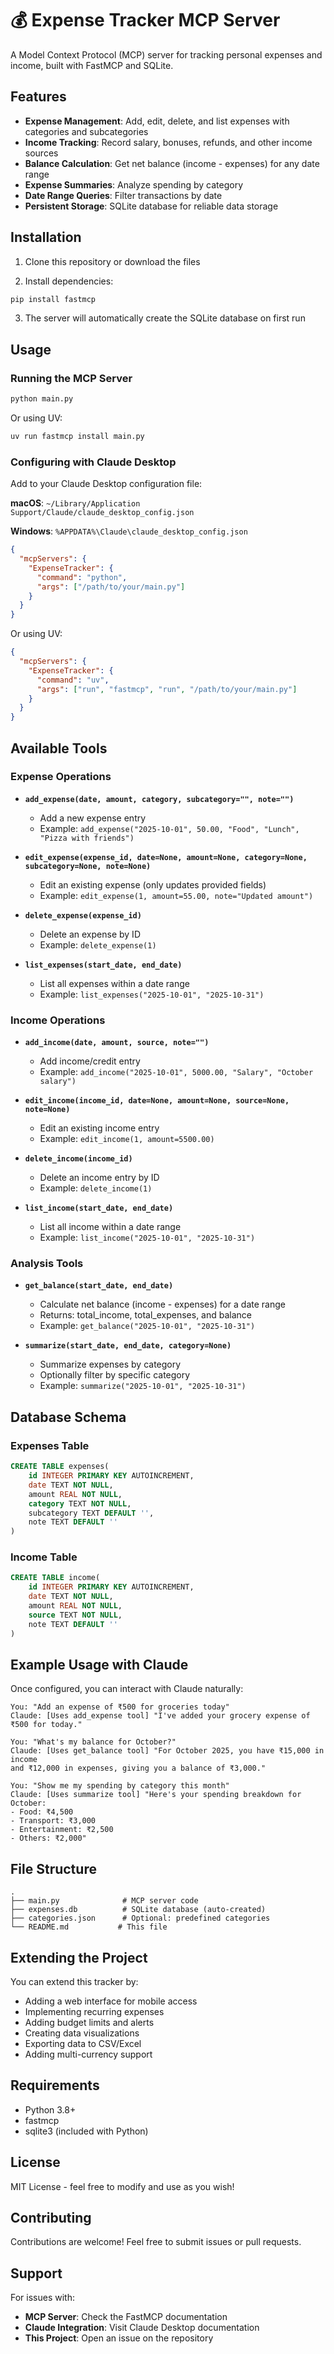 # 💰 Expense Tracker MCP Server

A Model Context Protocol (MCP) server for tracking personal expenses and income, built with FastMCP and SQLite.

## Features

- **Expense Management**: Add, edit, delete, and list expenses with categories and subcategories
- **Income Tracking**: Record salary, bonuses, refunds, and other income sources
- **Balance Calculation**: Get net balance (income - expenses) for any date range
- **Expense Summaries**: Analyze spending by category
- **Date Range Queries**: Filter transactions by date
- **Persistent Storage**: SQLite database for reliable data storage

## Installation

1. Clone this repository or download the files

2. Install dependencies:
```bash
pip install fastmcp
```

3. The server will automatically create the SQLite database on first run

## Usage

### Running the MCP Server

```bash
python main.py
```

Or using UV:
```bash
uv run fastmcp install main.py
```

### Configuring with Claude Desktop

Add to your Claude Desktop configuration file:

**macOS**: `~/Library/Application Support/Claude/claude_desktop_config.json`

**Windows**: `%APPDATA%\Claude\claude_desktop_config.json`

```json
{
  "mcpServers": {
    "ExpenseTracker": {
      "command": "python",
      "args": ["/path/to/your/main.py"]
    }
  }
}
```

Or using UV:
```json
{
  "mcpServers": {
    "ExpenseTracker": {
      "command": "uv",
      "args": ["run", "fastmcp", "run", "/path/to/your/main.py"]
    }
  }
}
```

## Available Tools

### Expense Operations

- **`add_expense(date, amount, category, subcategory="", note="")`**
  - Add a new expense entry
  - Example: `add_expense("2025-10-01", 50.00, "Food", "Lunch", "Pizza with friends")`

- **`edit_expense(expense_id, date=None, amount=None, category=None, subcategory=None, note=None)`**
  - Edit an existing expense (only updates provided fields)
  - Example: `edit_expense(1, amount=55.00, note="Updated amount")`

- **`delete_expense(expense_id)`**
  - Delete an expense by ID
  - Example: `delete_expense(1)`

- **`list_expenses(start_date, end_date)`**
  - List all expenses within a date range
  - Example: `list_expenses("2025-10-01", "2025-10-31")`

### Income Operations

- **`add_income(date, amount, source, note="")`**
  - Add income/credit entry
  - Example: `add_income("2025-10-01", 5000.00, "Salary", "October salary")`

- **`edit_income(income_id, date=None, amount=None, source=None, note=None)`**
  - Edit an existing income entry
  - Example: `edit_income(1, amount=5500.00)`

- **`delete_income(income_id)`**
  - Delete an income entry by ID
  - Example: `delete_income(1)`

- **`list_income(start_date, end_date)`**
  - List all income within a date range
  - Example: `list_income("2025-10-01", "2025-10-31")`

### Analysis Tools

- **`get_balance(start_date, end_date)`**
  - Calculate net balance (income - expenses) for a date range
  - Returns: total_income, total_expenses, and balance
  - Example: `get_balance("2025-10-01", "2025-10-31")`

- **`summarize(start_date, end_date, category=None)`**
  - Summarize expenses by category
  - Optionally filter by specific category
  - Example: `summarize("2025-10-01", "2025-10-31")`

## Database Schema

### Expenses Table
```sql
CREATE TABLE expenses(
    id INTEGER PRIMARY KEY AUTOINCREMENT,
    date TEXT NOT NULL,
    amount REAL NOT NULL,
    category TEXT NOT NULL,
    subcategory TEXT DEFAULT '',
    note TEXT DEFAULT ''
)
```

### Income Table
```sql
CREATE TABLE income(
    id INTEGER PRIMARY KEY AUTOINCREMENT,
    date TEXT NOT NULL,
    amount REAL NOT NULL,
    source TEXT NOT NULL,
    note TEXT DEFAULT ''
)
```

## Example Usage with Claude

Once configured, you can interact with Claude naturally:

```
You: "Add an expense of ₹500 for groceries today"
Claude: [Uses add_expense tool] "I've added your grocery expense of ₹500 for today."

You: "What's my balance for October?"
Claude: [Uses get_balance tool] "For October 2025, you have ₹15,000 in income 
and ₹12,000 in expenses, giving you a balance of ₹3,000."

You: "Show me my spending by category this month"
Claude: [Uses summarize tool] "Here's your spending breakdown for October:
- Food: ₹4,500
- Transport: ₹3,000
- Entertainment: ₹2,500
- Others: ₹2,000"
```

## File Structure

```
.
├── main.py              # MCP server code
├── expenses.db          # SQLite database (auto-created)
├── categories.json      # Optional: predefined categories
└── README.md           # This file
```

## Extending the Project

You can extend this tracker by:
- Adding a web interface for mobile access
- Implementing recurring expenses
- Adding budget limits and alerts
- Creating data visualizations
- Exporting data to CSV/Excel
- Adding multi-currency support

## Requirements

- Python 3.8+
- fastmcp
- sqlite3 (included with Python)

## License

MIT License - feel free to modify and use as you wish!

## Contributing

Contributions are welcome! Feel free to submit issues or pull requests.

## Support

For issues with:
- **MCP Server**: Check the FastMCP documentation
- **Claude Integration**: Visit Claude Desktop documentation
- **This Project**: Open an issue on the repository